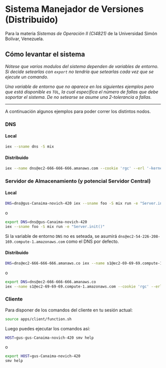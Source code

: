# Sistema Manejador de Versiones (Distribuido)
Para la materia _Sistemas de Operación II (CI4821)_ de la Universidad Simón Bolívar, Venezuela.

## Cómo levantar el sistema
_Nótese que varios modulos del sistema dependen de variables de entorno. Si decide setearlas con `export` no tendría que setearlas cada vez que se ejecute un comando._

_Una variable de entorno que no aparece en los siguientes ejemplos pero que está disponible es `TOL`, la cual especifica el número de fallas que debe soportar el sistema. De no setearse se asume una 2-tolerancia a fallas._
___

A continuación algunos ejemplos para poder correr los distintos nodos.
### DNS
#### Local
```bash
iex --sname dns -S mix
```
#### Distribuido
```bash
iex --name dns@ec2-666-666-666.amanaws.com --cookie 'rgc' --erl '-kernel inet_dist_listen_min 9000' --erl '-kernel inet_dist_listen_max 9000' -S mix
```

### Servidor de Almacenamiento (y potencial Servidor Central)
#### Local
```bash
DNS=dns@gus-Canaima-novich-420 iex --sname foo -S mix run -e "Server.init()"
```
o
```bash
export DNS=dns@gus-Canaima-novich-420 
iex --sname foo -S mix run -e "Server.init()"
```

Si la variable de entorno `DNS` no es seteada, se asumirá `dns@ec2-54-226-208-169.compute-1.amazonaws.com` como el DNS por defecto.

#### Distribuido
```bash
DNS=dns@ec2-666-666-666.amanaws.co iex --name s1@ec2-69-69-69.compute-1.amazonaws.com --cookie 'rgc' --erl '-kernel inet_dist_listen_min 9000' --erl '-kernel inet_dist_listen_max 9000' -S mix
```
o
```bash
export DNS=dns@ec2-666-666-666.amanaws.co 
iex --name s1@ec2-69-69-69.compute-1.amazonaws.com --cookie 'rgc' --erl '-kernel inet_dist_listen_min 9000' --erl '-kernel inet_dist_listen_max 9000' -S mix
```

### Cliente
Para disponer de los comandos del cliente en tu sesión actual:
```bash
source apps/client/function.sh 
```

Luego puedes ejecutar los comandos así:
```bash
HOST=gus-gus-Canaima-novich-420 smv help
```
o
```bash
export HOST=gus-Canaima-novich-420
smv help
```